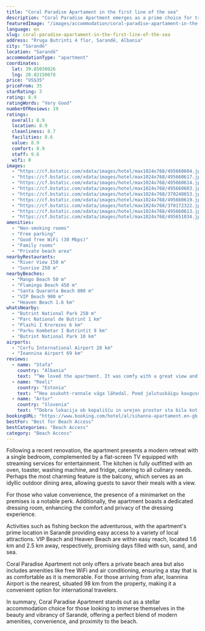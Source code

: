 ```yaml
---
title: "Coral Paradise Apartament in the first line of the sea"
description: "Coral Paradise Apartment emerges as a prime choice for travelers seeking the quintessence of coastal living right on the first line of the sea in Sarandë."
featuredImage: "/images/accommodation/coral-paradise-apartament-in-the-first-line-of-the-sea-495660604.jpg"
language: en
slug: coral-paradise-apartament-in-the-first-line-of-the-sea
address: "Rruga Butrinti 4 flor, Sarandë, Albania"
city: "Sarandë"
location: "Sarandë"
accommodationType: "apartment"
coordinates:
  lat: 39.85030026
  lng: 20.02150078
price: "US$35"
priceFrom: 35
starRating: 3
rating: 8.9
ratingWords: "Very Good"
numberOfReviews: 19
ratings:
  overall: 8.9
  location: 8.9
  cleanliness: 8.7
  facilities: 8.6
  value: 8.9
  comfort: 8.9
  staff: 9.6
  wifi: 0
images:
  - "https://cf.bstatic.com/xdata/images/hotel/max1024x768/495660604.jpg?k=0a590a4258d3251ee389af0946a23a6cf3bb7f0ba69bef42cb4490ba42599ceb&o=&hp=1"
  - "https://cf.bstatic.com/xdata/images/hotel/max1024x768/495660617.jpg?k=a25fd665a02e6d4b93b14ee53d2a51767810290464185738e7f7565e6bff554d&o=&hp=1"
  - "https://cf.bstatic.com/xdata/images/hotel/max1024x768/495660614.jpg?k=0c304f86eb4edc9f6d6966662bdf9d51cfd7a1e28b3874771e6bdc51109e3c80&o=&hp=1"
  - "https://cf.bstatic.com/xdata/images/hotel/max1024x768/495660603.jpg?k=dc9b8c259e69c27bd86b25799af608abc2284b53648f88dffc671b06af10e6ac&o=&hp=1"
  - "https://cf.bstatic.com/xdata/images/hotel/max1024x768/370248653.jpg?k=4818dcb6f5eae9232f14ce804ee569124cb0ae4c6b41db81b8e80c7574be899c&o=&hp=1"
  - "https://cf.bstatic.com/xdata/images/hotel/max1024x768/495660619.jpg?k=cfd0af1d2ac4f53e42e3dc420dac786067478f5c38d3a1f330c547c9ba4787dd&o=&hp=1"
  - "https://cf.bstatic.com/xdata/images/hotel/max1024x768/370172322.jpg?k=d9b1a0ebda28b5add54bec31022fe24b68e64c5919bfb6517506a4736d5190c8&o=&hp=1"
  - "https://cf.bstatic.com/xdata/images/hotel/max1024x768/495660613.jpg?k=b168da3daf94cb2dfb79eb24aae2c4b9137e90e861e6cead23ac65caa5dcb544&o=&hp=1"
  - "https://cf.bstatic.com/xdata/images/hotel/max1024x768/495651034.jpg?k=eb6eba53673d6fd6eb492b79d68dc1db82f0730af6f85a6161a315a12d14e885&o=&hp=1"
amenities:
  - "Non-smoking rooms"
  - "Free parking"
  - "Good free WiFi (30 Mbps)"
  - "Family rooms"
  - "Private beach area"
nearbyRestaurants:
  - "River View 150 m"
  - "Sunrise 250 m"
nearbyBeaches:
  - "Mango Beach 50 m"
  - "Flamingo Beach 450 m"
  - "Santa Quaranta Beach 800 m"
  - "VIP Beach 900 m"
  - "Heaven Beach 1.6 km"
whatsNearby:
  - "Butrint National Park 250 m"
  - "Parc National de Butrint 1 km"
  - "Plazhi I Krorezes 6 km"
  - "Parku Kombetar I Butrintit 9 km"
  - "Butrint National Park 10 km"
airports:
  - "Corfu International Airport 28 km"
  - "Ioannina Airport 69 km"
reviews:
  - name: "Stafa"
    country: "Albania"
    text: "“We loved the apartment. It was comfy with a great view and an amazing balcony. The interior was 10 out of 10. Would stay there again next time.”"
  - name: "Reeli"
    country: "Estonia"
    text: "“Hea asukoht-rannale väga lähedal. Poed jalutuskäigu kaugusel. Koristaja-korteri eest hoolitseja väga abivalmis: tuli meile linna vastu, kuna me ei leidnud maja üles. Olemas pesumasin ja pesurest.”"
  - name: "Artur"
    country: "Slovenia"
    text: "“Dobra lokacija ob kopališču in urejen prostor sta bila kot nalašč za lratek oddih v Sarandi. Izliv reke Bistrice v morje je zanimiv prizor in dinamično okolje za kopanje.”"
bookingURL: "https://www.booking.com/hotel/al/sihanna-apartament.en-gb.html?aid=8035640"
bestFor: "Best for Beach Access"
bestCategories: "Beach Access"
category: "Beach Access"
---
```


Following a recent renovation, the apartment presents a modern retreat with a single bedroom, complemented by a flat-screen TV equipped with streaming services for entertainment. The kitchen is fully outfitted with an oven, toaster, washing machine, and fridge, catering to all culinary needs. Perhaps the most charming feature is the balcony, which serves as an idyllic outdoor dining area, allowing guests to savor their meals with a view.

For those who value convenience, the presence of a minimarket on the premises is a notable perk. Additionally, the apartment boasts a dedicated dressing room, enhancing the comfort and privacy of the dressing experience.

Activities such as fishing beckon the adventurous, with the apartment's prime location in Sarandë providing easy access to a variety of local attractions. VIP Beach and Heaven Beach are within easy reach, located 1.6 km and 2.5 km away, respectively, promising days filled with sun, sand, and sea.

Coral Paradise Apartment not only offers a private beach area but also includes amenities like free WiFi and air conditioning, ensuring a stay that is as comfortable as it is memorable. For those arriving from afar, Ioannina Airport is the nearest, situated 98 km from the property, making it a convenient option for international travelers.

In summary, Coral Paradise Apartment stands out as a stellar accommodation choice for those looking to immerse themselves in the beauty and vibrancy of Sarandë, offering a perfect blend of modern amenities, convenience, and proximity to the beach.